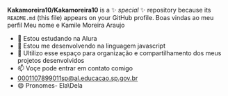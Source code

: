 
**Kakamoreira10/Kakamoreira10** is a ✨ _special_ ✨ repository because its `README.md` (this file) appears on your GitHub profile.
Boas vindas ao meu perfil
Meu nome e Kamile Moreira Araujo
- 🔭 Estou estudando na Alura
- 🌱 Estou me desenvolvendo na linguagem javascript
- 👯 Ultilizo esse espaço para organização e compartilhamento dos meus projetos desenvolvidos
- 📫 Voçe pode entrar em contato comigo
- 0001107899011sp@al.educacao.sp.gov.br
- 😄 Pronomes- Ela\Dela
